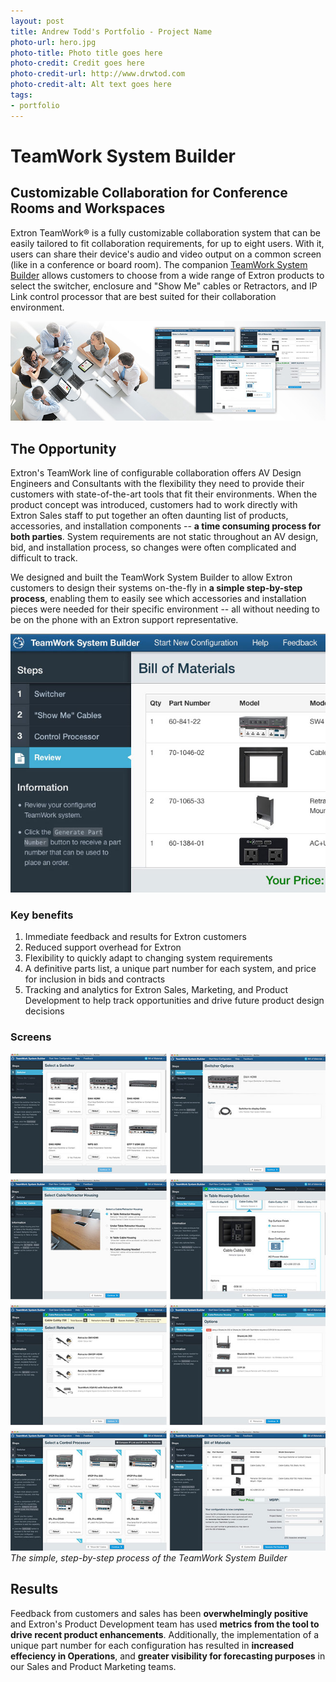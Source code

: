 ```yaml
---
layout: post
title: Andrew Todd's Portfolio - Project Name
photo-url: hero.jpg
photo-title: Photo title goes here
photo-credit: Credit goes here
photo-credit-url: http://www.drwtod.com
photo-credit-alt: Alt text goes here
tags:
- portfolio
---
```


<link rel="stylesheet" type="text/css" href="/portfolio.css">

# TeamWork System Builder

## Customizable Collaboration for Conference Rooms and Workspaces

Extron TeamWork® is a fully customizable collaboration system that can be easily tailored to fit collaboration requirements, for up to eight users. With it, users can share their device's audio and video output on a common screen (like in a conference or board room). The companion [TeamWork System Builder][1] allows customers to choose from a wide range of Extron products to select the switcher, enclosure and "Show Me" cables or Retractors, and IP Link control processor that are best suited for their collaboration environment. 

<p class="filler-background-dark">
    <img src="teamwork-banner.jpg" class="floatcenter" />
</p>


## The Opportunity

Extron's TeamWork line of configurable collaboration offers AV Design Engineers and Consultants with the flexibility they need to provide their customers with state-of-the-art tools that fit their environments. When the product concept was introduced, customers had to work directly with Extron Sales staff to put together an often daunting list of products, accessories, and installation components -- **a time consuming process for both parties**. System requirements are not static throughout an AV design, bid, and installation process, so changes were often complicated and difficult to track.

We designed and built the TeamWork System Builder to allow Extron customers to design their systems on-the-fly in **a simple step-by-step process**, enabling them to easily see which accessories and installation pieces were needed for their specific environment -- all without needing to be on the phone with an Extron support representative.

<p class="filler-background-dark">
    <img src="steps.jpg" class="floatcenter" />
</p>

### Key benefits

<ol>
  <li class="snug">Immediate feedback and results for Extron customers</li>
  <li class="snug">Reduced support overhead for Extron</li>
  <li class="snug">Flexibility to quickly adapt to changing system requirements</li>
  <li class="snug">A definitive parts list, a unique part number for each system, and price for inclusion in bids and contracts</li>
  <li class="snug">Tracking and analytics for Extron Sales, Marketing, and Product Development to help track opportunities and drive future product design decisions</li>
</ol>

### Screens

<p>
    <img src="screens.jpg" class="floatcenter" />
    <em>The simple, step-by-step process of the TeamWork System Builder</em>
</p>

## Results

Feedback from customers and sales has been **overwhelmingly positive** and Extron's Product Development team has used **metrics from the tool to drive recent product enhancements**. Additionally, the implementation of a unique part number for each configuration has resulted in **increased effeciency in Operations**, and **greater visibility for forecasting purposes** in our Sales and Product Marketing teams.




[1]: http://www.extron.com/product/twsb/index.aspx "TeamWork System Builder"
